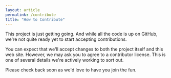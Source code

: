 ```yaml
---
layout: article
permalink: /contribute
title: "How to Contribute"
---
```


This project is just getting going. And while all the code is up on GitHub, we're not quite ready yet to start accepting contributions. 

You can expect that we'll accept changes to both the project itself and this web site. However, we may ask you to agree to a contributor license. This is one of several details we're actively working to sort out.

Please check back soon as we'd love to have you join the fun. 
